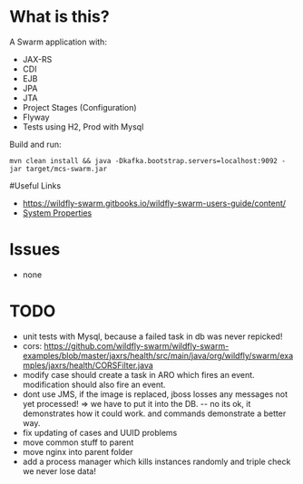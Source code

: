 # What is this?

A Swarm application with:

- JAX-RS
- CDI
- EJB
- JPA
- JTA
- Project Stages (Configuration)
- Flyway
- Tests using H2, Prod with Mysql

Build and run:

    mvn clean install && java -Dkafka.bootstrap.servers=localhost:9092 -jar target/mcs-swarm.jar

#Useful Links

- https://wildfly-swarm.gitbooks.io/wildfly-swarm-users-guide/content/
- [System Properties](https://wildfly-swarm.gitbooks.io/wildfly-swarm-users-guide/content/configuration_properties.html)

# Issues

- none

# TODO

- unit tests with Mysql, because a failed task in db was never repicked!
- cors: https://github.com/wildfly-swarm/wildfly-swarm-examples/blob/master/jaxrs/health/src/main/java/org/wildfly/swarm/examples/jaxrs/health/CORSFilter.java
- modify case should create a task in ARO which fires an event. modification should also fire an event.
- dont use JMS, if the image is replaced, jboss losses any messages not yet processed! => we have to put it into the DB.
-- no its ok, it demonstrates how it could work. and commands demonstrate a better way.
- fix updating of cases and UUID problems
- move common stuff to parent
- move nginx into parent folder
- add a process manager which kills instances randomly and triple check we never lose data!